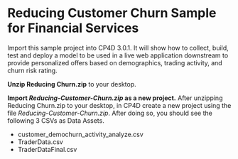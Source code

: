 # Reducing Customer Churn Sample for Financial Services
Import this sample project into CP4D 3.0.1.  It will show how to collect, build, test and deploy a model to be used in a live web application downstream to provide personalized offers based on demographics, trading activity, and churn risk rating.

<b>Unzip Reducing Churn.zip</b> to your desktop.

<b>Import <i>Reducing-Customer-Churn.zip</i> as a new project.</b>
After unzipping Reducing Churn.zip to your desktop, in CP4D create a new project using the file <i>Reducing-Customer-Churn.zip</i>.
After doing so, you should see the following 3 CSVs as Data Assets.
- customer_demochurn_activity_analyze.csv
- TraderData.csv
- TraderDataFinal.csv
